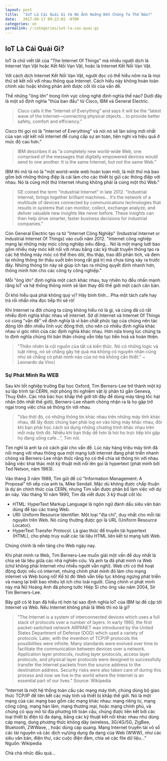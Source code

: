 ```yaml
---
layout: post
title:  "IoT Là Cái Quái Gì Và Nó Ảnh Hưởng Đến Chúng Ta Thế Nào?"
date:   2017-09-17 09:22:02 -0700
categories: vn
permalink: /:categories/iot-la-cai-quai-gi
---
```

## IoT Là Cái Quái Gì?

IoT là chữ viết tắt của "The Internet Of Things" mà nhiều người dịch là Internet Vạn Vật hoặc Kết Nối Vạn Vật, hoặc là Internet Kết Nối Vạn Vật.

Với cách dịch Internet Kết Nối Vạn Vật, người đọc có thể hiểu nôm na là mọi thứ sẽ kết nối với nhau thông qua Internet. Cách hiểu này không hoàn toàn chính xác hoặc không phản ánh được cốt lõi của vấn đề.

Thế những "ông lớn" trong lĩnh vực công nghệ định nghĩa thế nào? Dưới đây là một số định nghĩa "thủa ban đầu" từ Cisco, IBM và General Electric.

> Cisco calls it the “Internet of Everything” and says it will be the “latest wave of the Internet—connecting physical objects… to provide better safety, comfort and efficiency.”

Cisco thì gọi nó là "Internet of Everything" và nói nó sẽ làn sóng mới nhất của vạn vật kết nối internet để cung cấp sự an toàn, tiện nghi và hiệu quả ở mức độ cao hơn."

> IBM describes it as “a completely new world-wide Web, one comprised of the messages that digitally empowered devices would send to one another. It is the same Internet, but not the same Web.”

IBM thì mô tả nó là "một world-wide web hoàn toàn mới, là một thứ mà bao gồm bởi những thông điệp là cái làm cho các thiết bị gửi các thông điệp với nhau. Nó là cùng một thứ Internet nhưng không phải là cùng một thứ Web."

> GE coined the term "Industrial Internet" in late 2012. "Industrial Internet, brings together brilliant machines... It’s the network of a multitude of devices connected by communications technologies that results in systems that can monitor, collect, exchange analyze, and deliver valuable new insights like never before. These insights can then help drive smarter, faster business decisions for industrial companies."

Còn General Electric tạo ra từ "Internet Công Nghiệp" (Industrial Internet or Industrial Internet Of Things) vào cuối năm 2012. "Internet công nghiệp mang lại những máy móc công nghiệp siêu đẳng... Nó là một mạng lưới bao gồm nhiều máy móc kết nối với nhau bằng các kỹ thuật truyền thông tạo ra các hệ thống máy móc có thể theo dõi, thu thập, trao đổi phân tích, và đem lại những thông tin thấu suốt bên trong rất giá trị mà chưa từng xảy ra trước đây. Những thông tin này sẽ giúp ích tạo ra những quyết định nhanh hơn, thông minh hơn cho các công ty công nghiệp."

Mỗi "ông lớn" định nghĩa một cách khác nhau, tuy nhiên họ đều nhấn mạnh rằng IoT và hệ thống thông minh sẽ làm thay đổi thế giới một cách căn bản.

Ôi khó hiểu quá phải không quý vị? Hãy bình tĩnh... Pha một tách cafe hay trà rồi nhẩn nha đọc tiếp thì sẽ rõ!

Khi Internet ra đời chúng ta cũng không hiểu nó là gì, và cũng đã có rất nhiều định nghĩa khác nhau về internet. Sở dĩ Internet và Internet Of Things có cùng "vấn đề" về định nghĩa là vì bản chất phức tạp của chúng nên tác động lớn đến nhiều lĩnh vực đồng thời, cho nên có nhiều định nghĩa khác nhau vì góc nhìn của các định nghĩa khác nhau. Hơn nữa trong lúc chúng ta lo định nghĩa chúng thì bản thân chúng vẫn tiếp tục tiến hoá và hoàn thiện.

> "Thiên nhiên là cội nguồn của tất cả kiến thức. Nó có những logic và luật riêng, nó sẽ chẳng gây hệ quả mà không có nguyên nhân cũng như sẽ chẳng có phát minh nào của nó mà không cần thiết." ~ Leonardo da Vinci

### Sự Phát Minh Ra WEB

Sau khi tốt nghiệp trường Đại học Oxford, Tim Berners-Lee trở thành một kỹ sư lập trình tại CERN, một phòng thí nghiệm vật lý phân tử gần Geneva, Thuỵ Điển. Các nhà bác học khắp thế giới tới đây để dùng máy tăng tốc hạt nhân (lớn nhất thế giới), Berners-Lee nhanh chóng nhận ra là họ gặp trở ngại trong việc chia sẻ thông tin với nhau.

> "Vào thời đó, có những thông tin khác nhau trên những máy tính khác nhau, để lấy được chúng bạn phải log on vào từng máy khác nhau, đôi khi bạn phải học cách sử dụng những chương trình khác nhau trên mỗi máy tính đó. Nhiều khi bạn thấy dễ hơn là hỏi họ trực tiếp khi gặp họ đang uống cafe...", Tim nói.

Tim nghĩ là anh ta có cách giải cho vấn đề. Lúc này hàng triệu máy tính đã nối mạng với nhau thông qua một mạng lưới internet đang phát triển nhanh chóng và Berners-Lee nhận thức rằng họ có thể chia sẻ thông tin với nhau bằng việc khai thác một kỹ thuật mới nổi lên gọi là hypertext (phát minh bởi Ted Nelson, năm 1963).

Vào tháng 3 năm 1989, Tim gửi đề cử “Information Management: A Proposal” tới xếp của anh ta, Mike Sendall. Mặc dù không được chấp thuận là dự án chính thức của CERN, nhưng Tim vẫn được phân bổ làm việc với dự án này. Vào tháng 10 năm 1990, Tim đã viết được 3 kỹ thuật cốt lõi:

- HTML: HyperText Markup Language là ngôn ngữ đánh dấu siêu văn bản dùng để tạo các trang Web.
- URI: Uniform Resource Identifier. Một loại "địa chỉ", duy nhất cho mỗi tài nguyên trên Web. Nó cũng thường được gọi là URL (Uniform Resource Locator).
- HyperText Transfer Protocol. Là giao thức để truyền tải hypertext (HTML), cho phép truy xuất các tài liệu HTML liên kết từ mạng lưới Web.

Chúng chính là nền tảng cho Web ngày nay.

Khi phát minh ra Web, Tim Berners-Lee muốn giải một vấn đề duy nhất là chia sẻ tài liệu giữa các nhà nghiên cứu. Và anh ta đã phát minh ra Web (chứ không phải Internet như nhiều người vẫn nghĩ). Web chỉ có thể hoạt động được nếu có internet, nhưng chính phát minh đó làm cho mạng internet và Web bùng nổ! Kể từ đó Web vẫn tiếp tục không ngừng phát triển và mang lại biết bao nhiêu lợi ích cho loài người. Cũng chính vì phát minh này mà Nữ Hoàng Anh đã phong tước Hiệp Sĩ cho ông vào năm 2004, Sir Tim Berners-Lee.

Bây giờ có lẽ bạn đã hiểu rõ hơn tại sao định nghĩa IoT của IBM lại đề cập tới Internet và Web. Nếu Internet không phải là Web thì nó là gì?

>"The Internet is a system of interconnected devices which uses a full stack of protocols over a number of layers. In early 1960, the first packet-switched network ARPANET was introduced by the United States Department of Defense (DOD) which used a variety of protocols. Later, with the invention of TCP/IP protocols the possibilities were infinite. Many standards were evolved over time to facilitate the communication between devices over a network. Application layer protocols, routing layer protocols, access layer protocols, and physical layer protocols were designed to successfully transfer the Internet packets from the source address to the destination address. Security risks were also taken care of during this process and now we live in the world where the Internet is an essential part of our lives." Source: Wikipedia

"Internet là một hệ thống toàn cầu các mạng máy tính, chúng dùng bộ giao thức TCP/IP để liên kết các máy tính và thiết bị khắp thế giới. Nó là một mạng của các mạng bao gồm các mạng khác nhau: mạng riêng tư, mạng công cộng, mạng hàn lâm, mạng thương mại, hoặc mạng chính phủ, và chúng có quy mô từ địa phương tới toàn cầu, chúng được liên kết bởi các loại thiết bị điện tử đa dạng, bằng các kỹ thuật kết nối khác nhau như dùng cáp mạng, dung phương thức không dây (wireless, 3G/4G/5G, ZigBee, Bluetooth, ZWWave, , hoặc dùng cáp quang. Mạng Internet truyền tải vô số các tài nguyên và các dịch vụ/ứng dụng đa dạng của Web (WWW), như các siêu văn bản, điện thư, các cuộc điện đàm, chia sẻ các file dữ liệu..." Nguồn: Wikipedia

Chà chà nhức đầu quá...








